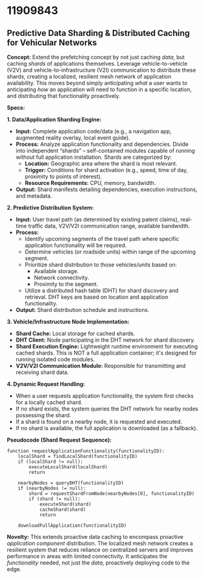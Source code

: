 # 11909843

## Predictive Data Sharding & Distributed Caching for Vehicular Networks

**Concept:** Extend the prefetching concept by not just caching *data*, but caching *shards* of applications themselves. Leverage vehicle-to-vehicle (V2V) and vehicle-to-infrastructure (V2I) communication to distribute these shards, creating a localized, resilient mesh network of application availability. This moves beyond simply anticipating *what* a user wants to anticipating *how* an application will need to function in a specific location, and distributing that functionality proactively.

**Specs:**

**1. Data/Application Sharding Engine:**

*   **Input:** Complete application code/data (e.g., a navigation app, augmented reality overlay, local event guide).
*   **Process:** Analyze application functionality and dependencies. Divide into independent “shards” – self-contained modules capable of running without full application installation. Shards are categorized by:
    *   **Location:** Geographic area where the shard is most relevant.
    *   **Trigger:** Conditions for shard activation (e.g., speed, time of day, proximity to points of interest).
    *   **Resource Requirements:** CPU, memory, bandwidth.
*   **Output:** Shard manifests detailing dependencies, execution instructions, and metadata.

**2. Predictive Distribution System:**

*   **Input:** User travel path (as determined by existing patent claims), real-time traffic data, V2V/V2I communication range, available bandwidth.
*   **Process:**
    *   Identify upcoming segments of the travel path where specific application functionality will be required.
    *   Determine vehicles (or roadside units) within range of the upcoming segment.
    *   Prioritize shard distribution to those vehicles/units based on:
        *   Available storage.
        *   Network connectivity.
        *   Proximity to the segment.
    *   Utilize a distributed hash table (DHT) for shard discovery and retrieval.  DHT keys are based on location and application functionality.
*   **Output:** Shard distribution schedule and instructions.

**3. Vehicle/Infrastructure Node Implementation:**

*   **Shard Cache:** Local storage for cached shards.
*   **DHT Client:** Node participating in the DHT network for shard discovery.
*   **Shard Execution Engine:** Lightweight runtime environment for executing cached shards. This is NOT a full application container; it's designed for running isolated code modules.
*   **V2V/V2I Communication Module:** Responsible for transmitting and receiving shard data.

**4. Dynamic Request Handling:**

*   When a user requests application functionality, the system first checks for a locally cached shard.
*   If no shard exists, the system queries the DHT network for nearby nodes possessing the shard.
*   If a shard is found on a nearby node, it is requested and executed.
*   If no shard is available, the full application is downloaded (as a fallback).

**Pseudocode (Shard Request Sequence):**

```
function requestApplicationFunctionality(functionalityID):
    localShard = findLocalShard(functionalityID)
    if (localShard != null):
        executeLocalShard(localShard)
        return

    nearbyNodes = queryDHT(functionalityID)
    if (nearbyNodes != null):
        shard = requestShardFromNode(nearbyNodes[0], functionalityID)
        if (shard != null):
            executeShard(shard)
            cacheShard(shard)
            return

    downloadFullApplication(functionalityID)
```

**Novelty:** This extends proactive data caching to encompass proactive *application component* distribution.  The localized mesh network creates a resilient system that reduces reliance on centralized servers and improves performance in areas with limited connectivity. It anticipates the *functionality* needed, not just the *data*, proactively deploying code to the edge.